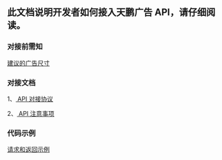 ##  此文档说明开发者如何接入天鹏广告 API，请仔细阅读。

### 对接前需知

[建议的广告尺寸](doc_api/suggested_ad_size.md)


### 对接文档


1、[ API 对接协议](doc_api/request_and_response.md)

2、[ API 注意事项](doc_api/check_list.md) 


### 代码示例

 [请求和返回示例](doc_api/api_example.md)


